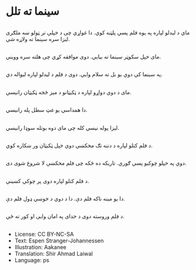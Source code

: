 # سینما ته تلل

##
ماي د لیدلو لپاره په یوه فلم پسي پلټنه کوي. دا غواړي چی د خپلې تر ټولو ښه ملګری لیزا سره سینما ته ولاړه شي.

##
مای خپل سکوټر سینما ته بیایي. دوی موافقه کړي چی هلته سره وویني.

##
په سینما کي دوي یو بل ته سلام وایي. دوی د فلم د لیدلو لپاره ليواله دي.

##
مای د دوي دواړو لپاره د ټکیټانو د میز څخه ټکیټان رانیسي.

##
دا همداسي یو غټ سطل پله رانیسي.

##
لیزا پوله نیسي کله چی مای دوه بوتله سوډا رانیسي.

##
د فلم کتلو لپاره د دننه تګ مخکښي دوي خپل ټکیټان ور ښکاره کوي.

##
دوي په خپلو چوکیو پسي ګوري. تاریکه ده ځکه چی فلم مخکښې لا شروع شوی دی.

##
د فلم کتلو لپاره دوی پر چوکي کښیني.

##
دا یو مینه ناکه فلم دې. دا د دوي د خوښي ډول فلم دې.

##
د فلم وروسته دوی د خدای په امان وایی او کور ته ځي.

##
* License: CC BY-NC-SA
* Text: Espen Stranger-Johannessen
* Illustration: Aakanee
* Translation: Shir Ahmad Laiwal
* Language: ps
